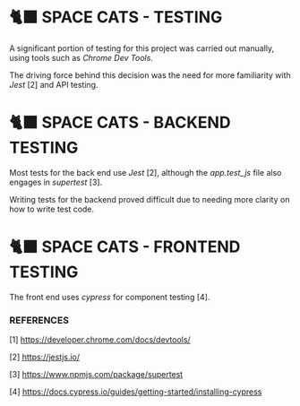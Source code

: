 # 🐈‍⬛ SPACE CATS - TESTING

A significant portion of testing for this project was carried out manually, using tools such as _Chrome Dev Tools_.

The driving force behind this decision was the need for more familiarity with _Jest_ [2] and API testing.

# 🐈‍⬛ SPACE CATS - BACKEND TESTING

Most tests for the back end use _Jest_ [2], although the _app.test_js_ file also engages in _supertest_ [3].

Writing tests for the backend proved difficult due to needing more clarity on how to write test code.

# 🐈‍⬛ SPACE CATS - FRONTEND TESTING

The front end uses _cypress_ for component testing [4].

### REFERENCES

[1] https://developer.chrome.com/docs/devtools/

[2] https://jestjs.io/

[3] https://www.npmjs.com/package/supertest

[4] https://docs.cypress.io/guides/getting-started/installing-cypress
